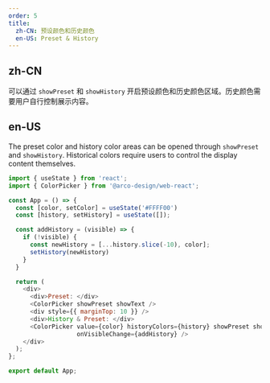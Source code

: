 ```yaml
---
order: 5
title:
  zh-CN: 预设颜色和历史颜色
  en-US: Preset & History
---
```


## zh-CN

可以通过 `showPreset` 和 `showHistory` 开启预设颜色和历史颜色区域。历史颜色需要用户自行控制展示内容。

## en-US

The preset color and history color areas can be opened through `showPreset` and `showHistory`. Historical colors require users to control the display content themselves.

```js
import { useState } from 'react';
import { ColorPicker } from '@arco-design/web-react';

const App = () => {
  const [color, setColor] = useState('#FFFF00')
  const [history, setHistory] = useState([]);

  const addHistory = (visible) => {
    if (!visible) {
      const newHistory = [...history.slice(-10), color];
      setHistory(newHistory)
    }
  }

  return (
    <div>
      <div>Preset: </div>
      <ColorPicker showPreset showText />
      <div style={{ marginTop: 10 }} />
      <div>History & Preset: </div>
      <ColorPicker value={color} historyColors={history} showPreset showHistory showText onChange={setColor}
                   onVisibleChange={addHistory} />
    </div>
  );
};

export default App;
```
